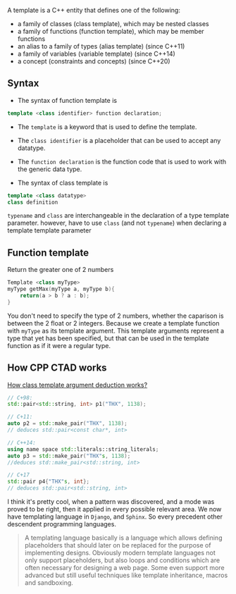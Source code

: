 A template is a C++ entity that defines one of the following:
* a family of classes (class template), which may be nested classes
* a family of functions (function template), which may be member functions
* an alias to a family of types (alias template) (since C++11)
* a family of variables (variable template) (since C++14)
* a concept (constraints and concepts) (since C++20)

## Syntax
* The syntax of function template is
```c++
template <class identifier> function declaration;
```

  * The `template` is a keyword that is used to define the template.
  * The `class identifier` is a placeholder that can be used to accept any datatype.
  * The `function declaration` is the function code that is used to work with the generic data type.


* The syntax of class template is
```c++
template <class datatype>
class definition
```

`typename` and `class` are interchangeable in the declaration of a type template parameter. however, have to use `class` (and not `typename`) when declaring a template template parameter

## Function template
Return the greater one of 2 numbers
```c++
Template <class myType>
myType getMax(myType a, myType b){
    return(a > b ? a : b);
}
```
You don't need to specify the type of 2 numbers, whether the caparison is between the 2 float or 2 integers.
Because we create a template function with `myType` as its template argument. This template arguments represent a type that yet has been specified, but that can be used in the template function as if it were a regular type.



## How CPP CTAD works
[How class template argument deduction works?](https://youtu.be/STJExxBU54M)

```c++
// C+98:
std::pair<std::string, int> p1("THX", 1138);

// C+11:
auto p2 = std::make_pair("THX", 1138);
// deduces std::pair<const char*, int>

// C++14:
using name space std::literals::string_literals;
auto p3 = std::make_pair("THX"s, 1138);
//deduces std::make_pair<std::string, int>

// C+17
std::pair p4{"THX"s, int};
// deduces std::pair<std::string, int>
```

I think it's pretty cool, when a pattern was discovered, and a mode was proved to be right, then it applied in every possible relevant area. We now have templating language in `Django`, and `Sphinx`. So every precedent other descendent programming languages.

> A templating language basically is a language which allows defining placeholders that should later on be replaced for the purpose of implementing designs. Obviously modern template languages not only support placeholders, but also loops and conditions which are often necessary for designing a web page. Some even support more advanced but still useful techniques like template inheritance, macros and sandboxing.
